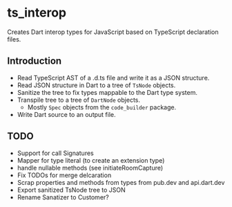 # ts_interop
Creates Dart interop types for JavaScript based on TypeScript declaration files.

## Introduction

- Read TypeScript AST of a .d.ts file and write it as a JSON structure.
- Read JSON structure in Dart to a tree of `TsNode` objects.
- Sanitize the tree to fix types mappable to the Dart type system.
- Transpile tree to a tree of `DartNode` objects.
  - Mostly `Spec` objects from the `code_builder` package.
- Write Dart source to an output file.

## TODO

- Support for call Signatures
- Mapper for type literal (to create an extension type)
- handle nullable methods (see initiateRoomCapture)
- Fix TODOs for merge delcaration
- Scrap properties and methods from types from pub.dev and api.dart.dev
- Export sanitized TsNode tree to JSON
- Rename Sanatizer to Customer?

